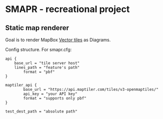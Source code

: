 # SMAPR - recreational project
## Static map renderer

Goal is to render MapBox [Vector tiles](https://github.com/mapbox/vector-tile-spec/blob/master/2.1/README.md) as Diagrams.

Config structure. For smapr.cfg:
```
api {
	base_url = "tile server host"
	lines_path = "feature's path"
        format = "pbf"
}

maptiler_api {
        base_url = "https://api.maptiler.com/tiles/v3-openmaptiles/"
        api_key = "your API key"
        format = "supports only pbf"
}

test_dest_path = "absolute path"
```